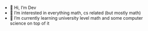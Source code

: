 - 👋 Hi, I’m Dev
- 👀 I’m interested in everything math, cs related (but mostly math)
- 🌱 I’m currently learning university level math and some computer science on top of it

<!---
rubentium/rubentium is a ✨ special ✨ repository because its `README.md` (this file) appears on your GitHub profile.
You can click the Preview link to take a look at your changes.
--->
